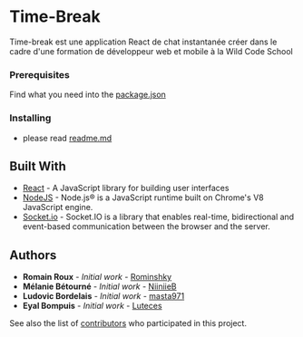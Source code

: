 # Time-Break

Time-break est une application React de chat instantanée créer dans le cadre d'une formation de développeur web et mobile à la Wild Code School

### Prerequisites

Find what you need into the [package.json](https://github.com/NiiniieB/TimeBreak/blob/master/package.json)


### Installing

* please read [readme.md](https://github.com/NiiniieB/TimeBreak/blob/master/src/README.md)


## Built With

* [React](https://reactjs.org/docs/getting-started.html) - A JavaScript library for building user interfaces
* [NodeJS](https://nodejs.org/en/docs/) - Node.js® is a JavaScript runtime built on Chrome's V8 JavaScript engine.
* [Socket.io](https://socket.io/docs/) - Socket.IO is a library that enables real-time, bidirectional and event-based communication between the browser and the server.


## Authors

* **Romain Roux** - *Initial work* - [Rominshky](https://github.com/Rominshky)
* **Mélanie Bétourné** - *Initial work* - [NiiniieB](https://github.com/NiiniieB)
* **Ludovic Bordelais** - *Initial work* - [masta971](https://github.com/masta971)
* **Eyal Bompuis** - *Initial work* - [Luteces](https://github.com/Luteces)

See also the list of [contributors](https://github.com/NiiniieB/TimeBreak/graphs/contributors) who participated in this project.

